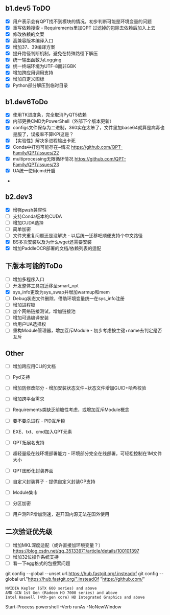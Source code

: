 ## b1.dev5 ToDO
- [x] 用户表示会有QPT找不到模块的情况，初步判断可能是环境变量的问题
- [x] 重写依赖搜索 - Requirements里加QPT 过滤掉的包除去依赖后加入上去
- [x] 修改依赖的文案
- [x] 高兼容版本编译入口
- [x] 增加37、39编译方案
- [x] 提升路径判断机制，避免在特殊路径下解压
- [x] 统一输出函数为Logging
- [x] 统一终端环境为UTF-8而非GBK
- [x] 增加跨应用调用支持
- [x] 增加自定义图标
- [x] Python部分解压到临时目录
## b1.dev6ToDo
- [x] 使用TK进度条，完全取消PyQT5依赖
- [x] 内部更换CMD为PowerShell（外部下个版本更新）
- [x] configs文件保存为二进制，360实在太笨了，文件里加base64就算是病毒也是服了，误报率不算KPI这是？
- [x] 【实验性】解决多进程输出卡死
- [x] Conda中打包可能存在~情况 https://github.com/QPT-Family/QPT/issues/22
- [x] multiprocessing无限循环情况 https://github.com/QPT-Family/QPT/issues/23
- [x] UA统一使用cmd开启
- 
## b2.dev3
- [x] 增强pwsh兼容性
- [ ] 支持Conda版本的CUDA
- [ ] 增加CUDA选择
- [ ] 简单加密
- [ ] 文件夹重复问题还是没解决 - 以后统一迁移吧顺便支持个中文路径
- [x] BS多次安装以及为什么wget还需要安装
- [x] 增加PaddleOCR部署的文档/依赖列表的适配

## 下版本可能的ToDo
- [ ] 增加多程序入口
- [ ] 开发整体工具包迁移至smart_opt
- [x] sys_info更改为sys_swap并增加warmup和mem
- [ ] Debug状态文件删除，借助环境变量统一在sys_info注册
- [ ] 增加进程锁
- [ ] 加个网络链接测试，增加链接池
- [ ] 增加可选编译安装
- [ ] 给用户UA选择权
- [ ] 重构Module管理器，增加互斥Module - 初步考虑按主键+name去判定是否互斥
## Other
- [ ] 增加跨应用CLI的文档
- [ ] Pyd支持
- [ ] 增加防修改部分 - 增加安装状态文件+状态文件增加GUID+哈希校验
- [ ] 增加跨平台需求
- [ ] Requirements类缺乏前瞻性考虑，或增加互斥Module概念
- [ ] 要不要杀进程 - PID互斥锁
- [ ] EXE、txt、cmd加入QPT元素
- [ ] QPT拓展名支持
- [ ] 超轻量级在线环境部署能力 - 环境部分完全在线部署，可轻松控制在1M文件大小
- [ ] QPT图形化封装界面
- [ ] 自定义封装算子 - 提供自定义封装OP支持
- [ ] Module集市
- [ ] 分区加密

- [ ] 用户测PIP增加测速，避开国内源无法在国外使用

## 二次验证优先级
- [ ] 增加MKL深度适配（或许直接加环境变量？） https://blog.csdn.net/qq_35133971/article/details/100101397
- [ ] 增加32位操作系统支持
- [ ] 看一下egg格式的包搜索问题

git config --global --unset url.https://hub.fastgit.org/.insteadof
git config --global url."https://hub.fastgit.org/".insteadOf "https://github.com/"

    NVIDIA Kepler (GTX 600 series) and above
    AMD GCN 1st Gen (Radeon HD 7000 series) and above
    Intel Haswell (4th-gen core) HD Integrated Graphics and above

Start-Process powershell -Verb runAs -NoNewWindow
